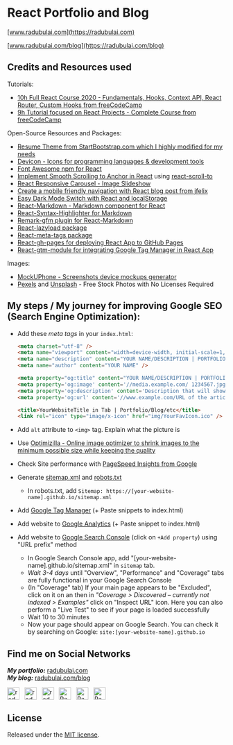 # React Portfolio and Blog

[www.radubulai.com](https://radubulai.com)

[www.radubulai.com/blog](https://radubulai.com/blog)

## Credits and Resources used

Tutorials:

- [10h Full React Course 2020 - Fundamentals, Hooks, Context API, React Router, Custom Hooks from freeCodeCamp](https://youtu.be/4UZrsTqkcW4)
- [9h Tutorial focused on React Projects - Complete Course from freeCodeCamp](https://youtu.be/a_7Z7C_JCyo)

Open-Source Resources and Packages:

- [Resume Theme from StartBootstrap.com which I highly modified for my needs](https://startbootstrap.com/theme/resume)
- [Devicon - Icons for programming languages & development tools](https://devicons.github.io/devicon)
- [Font Awesome npm for React](https://fontawesome.com/how-to-use/on-the-web/using-with/react)
- [Implement Smooth Scrolling to Anchor in React](https://www.digitalocean.com/community/tutorials/how-to-implement-smooth-scrolling-in-react#step-2-%E2%80%94-installing-and-configuring-react-scroll) using [react-scroll-to](https://github.com/ganderzz/react-scroll-to)
- [React Responsive Carousel - Image Slideshow](https://www.npmjs.com/package/react-responsive-carousel)
- [Create a mobile friendly navigation with React blog post from jfelix](https://jfelix.info/blog/create-a-mobile-friendly-navigation-with-react)
- [Easy Dark Mode Switch with React and localStorage](https://aleksandarpopovic.com/Easy-Dark-Mode-Switch-with-React-and-localStorage/)
- [React-Markdown - Markdown component for React](https://github.com/remarkjs/react-markdown)
- [React-Syntax-Highlighter for Markdown](https://github.com/react-syntax-highlighter/react-syntax-highlighter)
- [Remark-gfm plugin for React-Markdown](https://github.com/remarkjs/remark-gfm)
- [React-lazyload package](https://www.npmjs.com/package/react-lazyload)
- [React-meta-tags package](https://www.npmjs.com/package/react-meta-tags)
- [React-gh-pages for deploying React App to GitHub Pages](https://github.com/gitname/react-gh-pages)
- [React-gtm-module for integrating Google Tag Manager in React App](https://www.npmjs.com/package/react-gtm-module)

Images:

- [MockUPhone - Screenshots device mockups generator](https://mockuphone.com/)
- [Pexels](https://www.pexels.com/) and [Unsplash](https://unsplash.com/) - Free Stock Photos with No Licenses Required

## **My steps / My journey** for improving Google SEO (Search Engine Optimization):

- Add these _meta tags_ in your `index.html`:

  ```HTML
  <meta charset="utf-8" />
  <meta name="viewport" content="width=device-width, initial-scale=1, shrink-to-fit=no" />
  <meta name="description" content="YOUR NAME/DESCRIPTION | PORTFOLIO/BLOG/etc" />
  <meta name="author" content="YOUR NAME" />

  <meta property="og:title" content="YOUR NAME/DESCRIPTION | PORTFOLIO/BLOG/etc">
  <meta property='og:image' content='//media.example.com/ 1234567.jpg'/>
  <meta property='og:description' content='Description that will show in the preview'/>
  <meta property='og:url' content='//www.example.com/URL of the article'/>

  <title>YourWebsiteTitle in Tab | Portfolio/Blog/etc</title>
  <link rel="icon" type="image/x-icon" href="img/YourFavIcon.ico" />
  ```

- Add `alt` attribute to `<img>` tag. Explain what the picture is
- Use [Optimizilla - Online image optimizer to shrink images to the minimum possible size while keeping the quality](https://imagecompressor.com/)
- Check Site performance with [PageSpeed Insights from Google](https://developers.google.com/speed/pagespeed/insights/)
- Generate [sitemap.xml](https://www.xml-sitemaps.com/) and [robots.txt](https://en.ryte.com/free-tools/robots-txt-generator/)

  - In robots.txt, add `Sitemap: https://[your-website-name].github.io/sitemap.xml`

- Add [Google Tag Manager](https://marketingplatform.google.com/about/tag-manager/) (+ Paste snippets to index.html)
- Add website to [Google Analytics](https://analytics.google.com/analytics/web) (+ Paste snippet to index.html)
- Add website to [Google Search Console](https://search.google.com/search-console/about) (click on `+Add property`) using "URL prefix" method

  - In Google Search Console app, add "[your-website-name].github.io/sitemap.xml" in `sitemap` tab.
  - _Wait 3-4 days_ until "Overview", "Performance" and "Coverage" tabs are fully functional in your Google Search Console
  - (In "Coverage" tab) If your main page appears to be "Excluded", click on it on an then in _"Coverage > Discovered – currently not indexed > Examples"_ click on "Inspect URL" icon. Here you can also perform a "Live Test" to see if your page is loaded successfully
  - Wait 10 to 30 minutes
  - Now your page should appear on Google Search. You can check it by searching on Google: `site:[your-website-name].github.io`

## Find me on Social Networks

**_My portfolio:_** [radubulai.com](https://radualexandrub.github.io/)<br/>
**_My blog:_** [radubulai.com/blog](https://radualexandrub.github.io/blog)

<a href="https://github.com/radualexandrub" target="_blank"><img align="center" src="https://cdn.jsdelivr.net/npm/simple-icons@3.0.1/icons/github.svg" alt="radualexandrub" height="28" width="28" /></a>&nbsp;&nbsp;
<a href="https://www.linkedin.com/in/radu-alexandru-bulai/" target="_blank"><img align="center" src="https://cdn.jsdelivr.net/npm/simple-icons@3.0.1/icons/linkedin.svg" alt="radu-alexandru-bulai" height="28" width="28" /></a>&nbsp;&nbsp;
<a href="https://dev.to/radualexandrub" target="_blank"><img align="center" src="https://cdn.jsdelivr.net/npm/simple-icons@3.0.1/icons/dev-dot-to.svg" alt="radualexandrub" height="28" width="28" /></a>&nbsp;&nbsp;
<a href="https://www.hackerrank.com/RaduAlexandruB" target="_blank"><img align="center" src="https://cdn.jsdelivr.net/npm/simple-icons@3.0.1/icons/hackerrank.svg" alt="RaduAlexandruB" height="28" width="28" /></a>&nbsp;&nbsp;
<a href="https://www.flickr.com/photos/radualexandru" target="_blank"><img align="center" src="https://cdn.jsdelivr.net/npm/simple-icons@3.0.1/icons/flickr.svg" alt="RaduAlexandruB" height="28" width="28" /></a>&nbsp;&nbsp;
<a href="https://www.mixcloud.com/radu-alexandru7" target="_blank"><img align="center" src="https://cdn.jsdelivr.net/npm/simple-icons@3.0.1/icons/mixcloud.svg" alt="RaduAlexandru" height="28" width="28" /></a>&nbsp;&nbsp;

## License

Released under the [MIT license](./LICENSE).